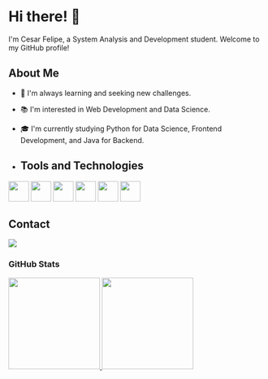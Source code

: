 # Hi there! 👋

I'm Cesar Felipe, a System Analysis and Development student. Welcome to my GitHub profile!

## About Me

- 🌱 I'm always learning and seeking new challenges.
- 📚 I'm interested in Web Development and Data Science.
- 🎓 I'm currently studying Python for Data Science, Frontend Development, and Java for Backend.

- ## Tools and Technologies

<img loading="lazy" src="https://cdn.jsdelivr.net/gh/devicons/devicon@latest/icons/html5/html5-original.svg" width="40" height="40" /> <img loading="lazy" src="https://cdn.jsdelivr.net/gh/devicons/devicon@latest/icons/css3/css3-original.svg" width="40" height="40" /> <img loading="lazy" src="https://cdn.jsdelivr.net/gh/devicons/devicon@latest/icons/javascript/javascript-original.svg" width="40" height="40" /> <img loading="lazy" src="https://cdn.jsdelivr.net/gh/devicons/devicon@latest/icons/java/java-original.svg" width="40" height="40" /> <img loading="lazy" src="https://cdn.jsdelivr.net/gh/devicons/devicon@latest/icons/python/python-original.svg" width="40" height="40" /> <img loading="lazy" src="https://cdn.jsdelivr.net/gh/devicons/devicon@latest/icons/git/git-original.svg" width="40" height="40" />

## Contact

<div>
<a href="https://www.linkedin.com/in/cesinh04" target="_blank"><img src="https://img.shields.io/badge/-LinkedIn-%230077B5?style=for-the-badge&logo=linkedin&logoColor=white" target="_blank"></a>   
</div>

### GitHub Stats
<div>
<a href="https://github.com/Cesinh04">
<img height="180em" src="https://github-readme-stats.vercel.app/api/top-langs/?username=Cesinh04&layout=compact&langs_count=7&theme=dracula"/>
<img height="180em" src="https://github-readme-stats.vercel.app/api?username=Cesinh04&show_icons=true&theme=dracula&include_all_commits=true&count_private=true"/>
</div>
